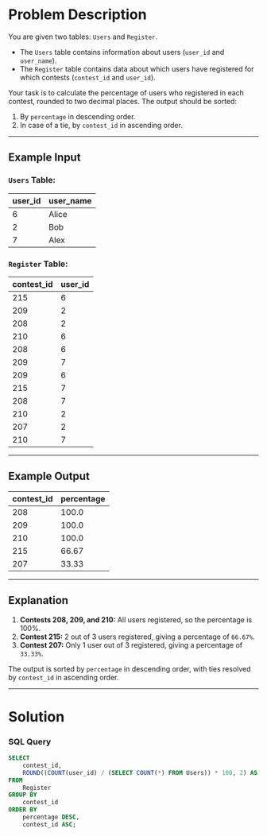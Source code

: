 # Problem Description

You are given two tables: `Users` and `Register`. 

- The `Users` table contains information about users (`user_id` and `user_name`).
- The `Register` table contains data about which users have registered for which contests (`contest_id` and `user_id`).

Your task is to calculate the percentage of users who registered in each contest, rounded to two decimal places. The output should be sorted:
1. By `percentage` in descending order.
2. In case of a tie, by `contest_id` in ascending order.

---

## Example Input

### `Users` Table:
| user_id | user_name |
|---------|-----------|
| 6       | Alice     |
| 2       | Bob       |
| 7       | Alex      |

### `Register` Table:
| contest_id | user_id |
|------------|---------|
| 215        | 6       |
| 209        | 2       |
| 208        | 2       |
| 210        | 6       |
| 208        | 6       |
| 209        | 7       |
| 209        | 6       |
| 215        | 7       |
| 208        | 7       |
| 210        | 2       |
| 207        | 2       |
| 210        | 7       |

---

## Example Output

| contest_id | percentage |
|------------|------------|
| 208        | 100.0      |
| 209        | 100.0      |
| 210        | 100.0      |
| 215        | 66.67      |
| 207        | 33.33      |

---

## Explanation

1. **Contests 208, 209, and 210:** All users registered, so the percentage is 100%.
2. **Contest 215:** 2 out of 3 users registered, giving a percentage of `66.67%`.
3. **Contest 207:** Only 1 user out of 3 registered, giving a percentage of `33.33%`.

The output is sorted by `percentage` in descending order, with ties resolved by `contest_id` in ascending order.

---

# Solution

### SQL Query

```sql
SELECT 
    contest_id,
    ROUND((COUNT(user_id) / (SELECT COUNT(*) FROM Users)) * 100, 2) AS percentage
FROM 
    Register
GROUP BY 
    contest_id
ORDER BY 
    percentage DESC, 
    contest_id ASC;
